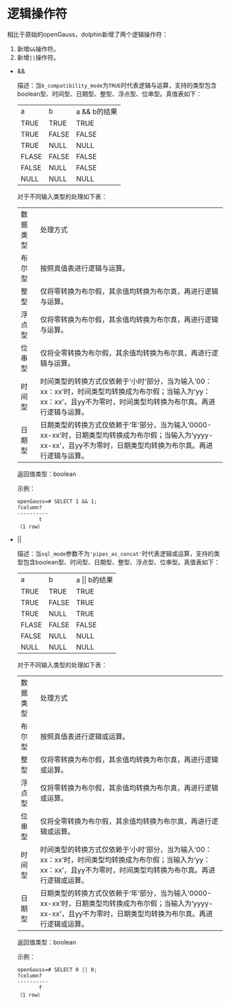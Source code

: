 # 逻辑操作符

相比于原始的openGauss，dolphin新增了两个逻辑操作符：

1. 新增```&&```操作符。
2. 新增```||```操作符。

- &&

  描述：当```b_compatibility_mode```为```TRUE```时代表逻辑与运算，支持的类型包含boolean型、时间型、日期型、整型、浮点型、位串型。真值表如下：

  <table>
      <tr>
          <td>a</td>
          <td>b</td>
          <td>a && b的结果</td>
      </tr>
      <tr>
          <td>TRUE</td>
          <td>TRUE</td>
          <td>TRUE</td>
      </tr>
      <tr>
          <td>TRUE</td>
          <td>FALSE</td>
          <td>FALSE</td>
      </tr>
      <tr>
          <td>TRUE</td>
          <td>NULL</td>
          <td>NULL</td>
      </tr>
      <tr>
          <td>FLASE</td>
          <td>FALSE</td>
          <td>FALSE</td>
      </tr>
      <tr>
          <td>FALSE</td>
          <td>NULL</td>
          <td>FALSE</td>
      </tr>
      <tr>
          <td>NULL</td>
          <td>NULL</td>
          <td>NULL</td>
      </tr>
  </table>

  对于不同输入类型的处理如下表：

  <table>
  <tr>
      <td>数据类型</td>
      <td>处理方式</td>
  </tr>
  <tr>
      <td>布尔型</td>
      <td>按照真值表进行逻辑与运算。</td>
  </tr>
  <tr>
      <td>整型</td>
      <td>仅将零转换为布尔假，其余值均转换为布尔真，再进行逻辑与运算。</td>
  </tr>
  <tr>
      <td>浮点型</td>
      <td>仅将零转换为布尔假，其余值均转换为布尔真，再进行逻辑与运算。</td>
  </tr>
  <tr>
      <td>位串型</td>
      <td>仅将全零转换为布尔假，其余值均转换为布尔真，再进行逻辑与运算。</td>
  </tr>
  <tr>
      <td>时间型</td>
      <td>时间类型的转换方式仅依赖于‘小时’部分，当为输入‘00：xx：xx’时，时间类型均转换成为布尔假；当输入为‘yy：xx：xx’，且yy不为零时，时间类型均转换为布尔真。再进行逻辑与运算。</td>
  </tr>
  <tr>
      <td>日期型</td>
      <td>日期类型的转换方式仅依赖于‘年’部分，当为输入‘0000-xx-xx’时，日期类型均转换成为布尔假；当输入为‘yyyy-xx-xx’，且yy不为零时，日期类型均转换为布尔真。再进行逻辑与运算。</td>
  </tr>
  </table>

  返回值类型：boolean

  示例：

  ```
  openGauss=# SELECT 1 && 1;
  ?column?
  ----------
         t
  （1 row）
  ```

- ||

  描述：当```sql_mode```参数不为```'pipes_as_concat'```时代表逻辑或运算，支持的类型包含boolean型、时间型、日期型、整型、浮点型、位串型。真值表如下：

  <table>
      <tr>
          <td>a</td>
          <td>b</td>
          <td>a || b的结果</td>
      </tr>
      <tr>
          <td>TRUE</td>
          <td>TRUE</td>
          <td>TRUE</td>
      </tr>
      <tr>
          <td>TRUE</td>
          <td>FALSE</td>
          <td>TRUE</td>
      </tr>
      <tr>
          <td>TRUE</td>
          <td>NULL</td>
          <td>TRUE</td>
      </tr>
      <tr>
          <td>FLASE</td>
          <td>FALSE</td>
          <td>FALSE</td>
      </tr>
      <tr>
          <td>FALSE</td>
          <td>NULL</td>
          <td>NULL</td>
      </tr>
      <tr>
          <td>NULL</td>
          <td>NULL</td>
          <td>NULL</td>
      </tr>
  </table>

  对于不同输入类型的处理如下表：

  <table>
  <tr>
      <td>数据类型</td>
      <td>处理方式</td>
  </tr>
  <tr>
      <td>布尔型</td>
      <td>按照真值表进行逻辑或运算。</td>
  </tr>
  <tr>
      <td>整型</td>
      <td>仅将零转换为布尔假，其余值均转换为布尔真，再进行逻辑或运算。</td>
  </tr>
  <tr>
      <td>浮点型</td>
      <td>仅将零转换为布尔假，其余值均转换为布尔真，再进行逻辑或运算。</td>
  </tr>
  <tr>
      <td>位串型</td>
      <td>仅将全零转换为布尔假，其余值均转换为布尔真，再进行逻辑或运算。</td>
  </tr>
  <tr>
      <td>时间型</td>
      <td>时间类型的转换方式仅依赖于‘小时’部分，当为输入‘00：xx：xx’时，时间类型均转换成为布尔假；当输入为‘yy：xx：xx’，且yy不为零时，时间类型均转换为布尔真。再进行逻辑或运算。</td>
  </tr>
  <tr>
      <td>日期型</td>
      <td>日期类型的转换方式仅依赖于‘年’部分，当为输入‘0000-xx-xx’时，日期类型均转换成为布尔假；当输入为‘yyyy-xx-xx’，且yy不为零时，日期类型均转换为布尔真。再进行逻辑或运算。</td>
  </tr>
  </table>

  返回值类型：boolean

  示例：

  ```
  openGauss=# SELECT 0 || 0;
  ?column?
  ----------
         f
  （1 row）
  ```
